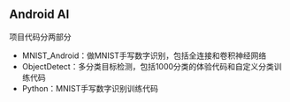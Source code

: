 ## Android AI

项目代码分两部分
- MNIST_Android：做MNIST手写数字识别，包括全连接和卷积神经网络
- ObjectDetect：多分类目标检测，包括1000分类的体验代码和自定义分类训练代码
- Python：MNIST手写数字识别训练代码
